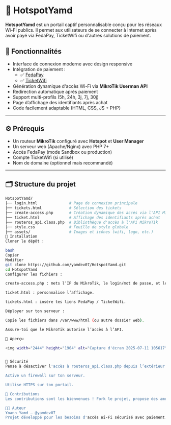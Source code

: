 # 🔐 HotspotYamd

**HotspotYamd** est un portail captif personnalisable conçu pour les réseaux Wi-Fi publics. Il permet aux utilisateurs de se connecter à Internet après avoir payé via FedaPay, TicketWifi ou d'autres solutions de paiement.

## 📌 Fonctionnalités

- Interface de connexion moderne avec design responsive
- Intégration de paiement :
  - ✅ [FedaPay](https://fedapay.com)
  - ✅ [TicketWifi](https://ticketwifi.com)
- Génération dynamique d'accès Wi-Fi via **MikroTik Userman API**
- Redirection automatique après paiement
- Support multi-profils (5h, 24h, 3j, 7j, 30j)
- Page d’affichage des identifiants après achat
- Code facilement adaptable (HTML, CSS, JS + PHP)

---

## ⚙️ Prérequis

- Un routeur **MikroTik** configuré avec **Hotspot** et **User Manager**
- Un serveur web (Apache/Nginx) avec PHP 7+
- Accès FedaPay (mode Sandbox ou production)
- Compte TicketWifi (si utilisé)
- Nom de domaine (optionnel mais recommandé)

---

## 🗂 Structure du projet

```bash
HotspotYamd/
├── login.html              # Page de connexion principale
├── tickets.html            # Sélection des tickets
├── create-access.php       # Création dynamique des accès via l'API MikroTik
├── ticket.html             # Affichage des identifiants après achat
├── routeros_api.class.php  # Bibliothèque d'accès à l'API MikroTik
├── style.css               # Feuille de style globale
├── assets/                 # Images et icônes (wifi, logo, etc.)
🚀 Installation
Cloner le dépôt :

bash
Copier
Modifier
git clone https://github.com/yamdev07/HotspotYamd.git
cd HotspotYamd
Configurer les fichiers :

create-access.php : mets l’IP du MikroTik, le login/mot de passe, et les noms de profils.

ticket.html : personnalise l’affichage.

tickets.html : insère tes liens FedaPay / TicketWifi.

Déployer sur ton serveur :

Copie les fichiers dans /var/www/html (ou autre dossier web).

Assure-toi que le MikroTik autorise l’accès à l’API.

📸 Aperçu

<img width="2444" height="1904" alt="Capture d'écran 2025-07-11 105617" src="https://github.com/user-attachments/assets/f1c1d4b0-1d56-44e1-804b-ae48b2384eb6" />


🔐 Sécurité
Pense à désactiver l'accès à routeros_api.class.php depuis l’extérieur.

Active un firewall sur ton serveur.

Utilise HTTPS sur ton portail.

🤝 Contributions
Les contributions sont les bienvenues ! Fork le projet, propose des améliorations ou corrige des bugs.

🧑‍💻 Auteur
Yoann Yamd – @yamdev07
Projet développé pour les besoins d'accès Wi-Fi sécurisé avec paiement.

